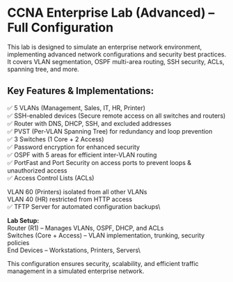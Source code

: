 # CCNA Enterprise Lab (Advanced) – Full Configuration
This lab is designed to simulate an enterprise network environment, implementing advanced network configurations and security best practices.\
It covers VLAN segmentation, OSPF multi-area routing, SSH security, ACLs, spanning tree, and more.

## Key Features & Implementations:
✅ 5 VLANs (Management, Sales, IT, HR, Printer)\
✅ SSH-enabled devices (Secure remote access on all switches and routers)\
✅ Router with DNS, DHCP, SSH, and excluded addresses\
✅ PVST (Per-VLAN Spanning Tree) for redundancy and loop prevention\
✅ 3 Switches (1 Core + 2 Access)\
✅ Password encryption for enhanced security\
✅ OSPF with 5 areas for efficient inter-VLAN routing\
✅ PortFast and Port Security on access ports to prevent loops & unauthorized access\
✅ Access Control Lists (ACLs)

VLAN 60 (Printers) isolated from all other VLANs\
VLAN 40 (HR) restricted from HTTP access\
✅ TFTP Server for automated configuration backups\

**Lab Setup:** \
Router (R1) – Manages VLANs, OSPF, DHCP, and ACLs\
Switches (Core + Access) – VLAN implementation, trunking, security policies\
End Devices – Workstations, Printers, Servers\

This configuration ensures security, scalability, and efficient traffic management in a simulated enterprise network.